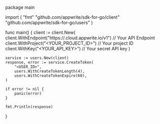 package main

import (
    "fmt"
    "github.com/appwrite/sdk-for-go/client"
    "github.com/appwrite/sdk-for-go/users"
)

func main() {
    client := client.New(
        client.WithEndpoint("https://<REGION>.cloud.appwrite.io/v1") // Your API Endpoint
        client.WithProject("<YOUR_PROJECT_ID>") // Your project ID
        client.WithKey("<YOUR_API_KEY>") // Your secret API key
    )

    service := users.New(client)
    response, error := service.CreateToken(
        "<USER_ID>",
        users.WithCreateTokenLength(4),
        users.WithCreateTokenExpire(60),
    )

    if error != nil {
        panic(error)
    }

    fmt.Println(response)
}
